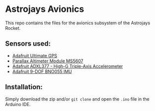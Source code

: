 # Astrojays Avionics

This repo contains the files for the avionics subsystem of the Astrojays Rocket.
## Sensors used:
* [Adafruit Ultimate GPS](https://www.adafruit.com/product/746)
* [Parallax Altimeter Module MS5607](https://www.parallax.com/product/29124)
* [Adafruit ADXL377 - High-G Triple-Axis Accelerometer](https://www.adafruit.com/product/1413)
* [Adafruit 9-DOF BNO055 IMU](https://www.adafruit.com/product/2472)
## Installation:
Simply download the zip and/or ```git clone``` and open the `.ino` file in the Arduino IDE.
